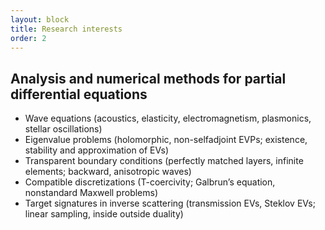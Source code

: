 ```yaml
---
layout: block
title: Research interests
order: 2
---
```


Analysis and numerical methods for partial differential equations
------------

* Wave equations (acoustics, elasticity, electromagnetism, plasmonics, stellar oscillations)  
* Eigenvalue problems (holomorphic, non-selfadjoint EVPs; existence, stability  and approximation of EVs)  
* Transparent boundary conditions (perfectly matched layers, infinite elements; backward, anisotropic waves)  
* Compatible discretizations (T-coercivity; Galbrun’s equation, nonstandard Maxwell problems)  
* Target signatures in inverse scattering (transmission EVs, Steklov EVs; linear sampling, inside outside duality)
